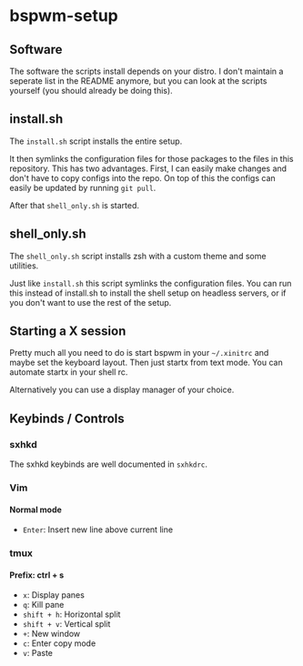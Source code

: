# bspwm-setup
## Software
The software the scripts install depends on your distro.
I don't maintain a seperate list in the README anymore,
but you can look at the scripts yourself (you should already be doing this).

## install.sh
The `install.sh` script installs the entire setup.

It then symlinks the configuration files for those packages
to the files in this repository. This has two advantages.
First, I can easily make changes and don't have to copy configs
into the repo. On top of this the configs can easily be updated
by running `git pull`.

After that `shell_only.sh` is started.

## shell_only.sh
The `shell_only.sh` script installs zsh with a custom theme
and some utilities.

Just like `install.sh` this script symlinks the configuration files.
You can run this instead of install.sh to install the shell setup
on headless servers, or if you don't want to use the rest of the setup.

## Starting a X session
Pretty much all you need to do is start bspwm in your `~/.xinitrc`
and maybe set the keyboard layout. Then just startx from text mode.
You can automate startx in your shell rc.

Alternatively you can use a display manager of your choice.

## Keybinds / Controls
### sxhkd
The sxhkd keybinds are well documented in `sxhkdrc`.

### Vim
#### Normal mode
- `Enter`: Insert new line above current line

### tmux
#### Prefix: ctrl + s
- `x`: Display panes
- `q`: Kill pane
- `shift + h`: Horizontal split
- `shift + v`: Vertical split
- `+`: New window
- `c`: Enter copy mode
- `v`: Paste
